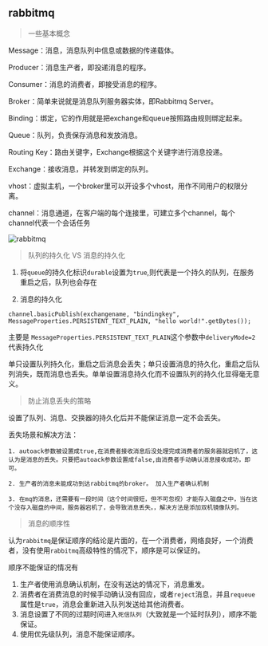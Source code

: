 ## rabbitmq

> 一些基本概念

Message：消息，消息队列中信息或数据的传递载体。

Producer：消息生产者，即投递消息的程序。

Consumer：消息的消费者，即接受消息的程序。

Broker：简单来说就是消息队列服务器实体，即Rabbitmq Server。

Binding：绑定，它的作用就是把exchange和queue按照路由规则绑定起来。

Queue：队列，负责保存消息和发放消息。

Routing Key：路由关键字，Exchange根据这个关键字进行消息投递。

Exchange：接收消息，并转发到绑定的队列。

vhost：虚拟主机，一个broker里可以开设多个vhost，用作不同用户的权限分离。

channel：消息通道，在客户端的每个连接里，可建立多个channel，每个channel代表一个会话任务

![rabbitmq](https://user-images.githubusercontent.com/10717670/44129073-0a66f02c-a079-11e8-8df2-6e81c36f6836.png)

> 队列的持久化 VS 消息的持久化

1. 将`queue`的持久化标识`durable`设置为`true`,则代表是一个持久的队列，在服务重启之后，队列也会存在

2. 消息的持久化
```
channel.basicPublish(exchangename, "bindingkey", MessageProperties.PERSISTENT_TEXT_PLAIN, "hello world!".getBytes());
```
主要是 `MessageProperties.PERSISTENT_TEXT_PLAIN`这个参数中`deliveryMode=2`代表持久化

单只设置队列持久化，重启之后消息会丢失；单只设置消息的持久化，重启之后队列消失，既而消息也丢失。单单设置消息持久化而不设置队列的持久化显得毫无意义。

> 防止消息丢失的策略

设置了队列、消息、交换器的持久化后并不能保证消息一定不会丢失。

丢失场景和解决方法：

    1. autoack参数被设置成true,在消费者接收消息后没处理完成消费者的服务器就宕机了，这认为是消息的丢失。只要把autoack参数设置成false,由消费者手动确认消息接收成功，即可。
    
    2. 生产者的消息未能成功到达rabbitmq的broker。 加入生产者确认机制
    
    3. 在mq的消息，还需要有一段时间（这个时间很短，但不可忽视）才能存入磁盘之中，当在这个没存入磁盘的中间，服务器宕机了，会导致消息丢失。，解决方法是添加双机镜像队列。
    
> 消息的顺序性

认为`rabbitmq`是保证顺序的结论是片面的，在一个消费者，网络良好，一个消费者，没有使用`rabbitmq`高级特性的情况下，顺序是可以保证的。

顺序不能保证的情况有

1. 生产者使用消息确认机制，在没有送达的情况下，消息重发。
2. 消费者在消费消息的时候手动确认没有回应，或者`reject`消息，并且`requeue`属性是`true`，消息会重新进入队列发送给其他消费者。
3. 消息设置了不同的过期时间进入`死信队列`（大致就是一个延时队列），顺序不能保证。
4. 使用优先级队列，消息不能保证顺序。
